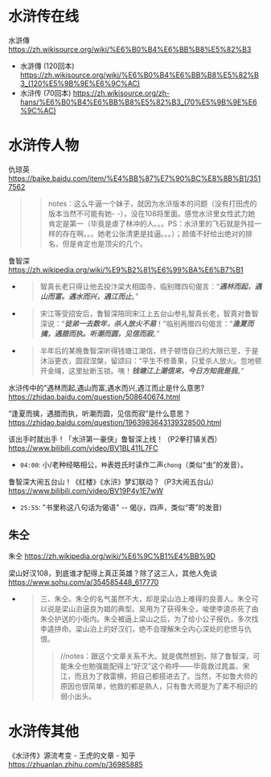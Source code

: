 
# 水浒传在线

水滸傳 https://zh.wikisource.org/wiki/%E6%B0%B4%E6%BB%B8%E5%82%B3
- 水滸傳 (120回本) https://zh.wikisource.org/wiki/%E6%B0%B4%E6%BB%B8%E5%82%B3_(120%E5%9B%9E%E6%9C%AC)
- 水浒传 (70回本) https://zh.wikisource.org/zh-hans/%E6%B0%B4%E6%BB%B8%E5%82%B3_(70%E5%9B%9E%E6%9C%AC)

# 水浒传人物

仇琼英 https://baike.baidu.com/item/%E4%BB%87%E7%90%BC%E8%8B%B1/3517562
>> notes：这么牛逼一个妹子，就因为水浒版本的问题（没有打田虎的版本当然不可能有她- -），没在108将里面。感觉水浒里女性武力她肯定是第一（毕竟是虐了林冲的人。。。PS：水浒里的飞石就是外挂一样的存在啊。。。她老公张清更是挂逼。。。）；颜值不好给出绝对的排名，但是肯定也是顶尖的几个。

鲁智深 https://zh.wikipedia.org/wiki/%E9%B2%81%E6%99%BA%E6%B7%B1
- > 智真长老只得让他去投汴梁大相国寺，临别赠四句偈言：“***遇林而起，遇山而富。遇水而兴，遇江而止***。”
- > 宋江等受招安后，鲁智深陪同宋江上五台山参礼智真长老，智真对鲁智深说：“***徒弟一去数年，杀人放火不易***！”临别再赠四句偈言：“***逢夏而擒，遇腊而执。听潮而圆，见信而寂***。”
- > 半年后的某晚鲁智深听得钱塘江潮信，终于顿悟自己的大限已至，于是沐浴更衣，圆寂涅槃，留颂曰：“平生不修善果，只爱杀人放火。忽地顿开金绳，这里扯断玉锁。咦！***钱塘江上潮信来，今日方知我是我***。”

水浒传中的"遇林而起,遇山而富,遇水而兴,遇江而止是什么意思? https://zhidao.baidu.com/question/508640674.html

“逢夏而擒，遇腊而执，听潮而圆，见信而寂”是什么意思？ https://zhidao.baidu.com/question/1963983643139328500.html

该出手时就出手！「水浒第一豪侠」鲁智深上线！（P2拳打镇关西） https://www.bilibili.com/video/BV1BL411L7FC
- `04:00`: 小/老种经略相公，`种`表姓氏时读作二声`chong`（类似“虫”的发音）。

鲁智深大闹五台山！《红楼》《水浒》梦幻联动？（P3大闹五台山） https://www.bilibili.com/video/BV19P4y1E7wW
- `25:55`: "书里称这八句话为偈语" -- 偈(ji，四声，类似“寄”的发音)

## 朱仝

朱仝 https://zh.wikipedia.org/wiki/%E6%9C%B1%E4%BB%9D

梁山好汉108，到底谁才配得上真正英雄？除了这三人，其他人免谈 https://www.sohu.com/a/354585448_617770
- > 三、朱仝。朱仝的名气虽然不大，却是梁山泊上难得的良善人。朱仝可以说是梁山泊逼良为娼的典型。吴用为了获得朱仝，唆使李逵杀死了由朱仝护送的小衙内。朱仝被逼上梁山之后，为了给小公子报仇，多次找李逵拼命。梁山泊上的好汉们，绝不会理解朱仝内心深处的悲愤与仇恨。
  >> //notes：跟这个文章关系不大。就是偶然想到，除了鲁智深，可能朱仝也勉强能配得上“好汉”这个称呼——毕竟救过晁盖、宋江，而且为了救雷横，把自己都搭进去了。当然，不如鲁大师的原因也很简单，他救的都是熟人，只有鲁大师是为了素不相识的弱小出头。

# 水浒传其他

《水浒传》源流考变 - 王虎的文章 - 知乎 https://zhuanlan.zhihu.com/p/36985885
